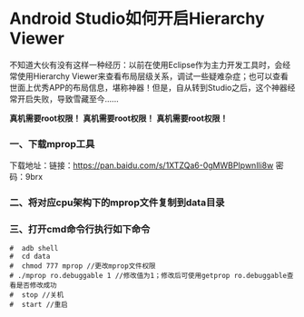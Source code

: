 # Android Studio如何开启Hierarchy Viewer

不知道大伙有没有这样一种经历：以前在使用Eclipse作为主力开发工具时，会经常使用Hierarchy Viewer来查看布局层级关系，调试一些疑难杂症；也可以查看世面上优秀APP的布局信息，堪称神器！但是，自从转到Studio之后，这个神器经常开启失败，导致雪藏至今......

**真机需要root权限！** **真机需要root权限！** **真机需要root权限！**

### 一、下载mprop工具

下载地址：链接：https://pan.baidu.com/s/1XTZQa6-0gMWBPIpwnlli8w 密码：9brx

### 二、将对应cpu架构下的mprop文件复制到data目录

### 三、打开cmd命令行执行如下命令

```
#  adb shell 
#  cd data
#  chmod 777 mprop //更改mprop文件权限
# ./mprop ro.debuggable 1 //修改值为1；修改后可使用getprop ro.debuggable查看是否修改成功
#  stop //关机
#  start //重启
```

